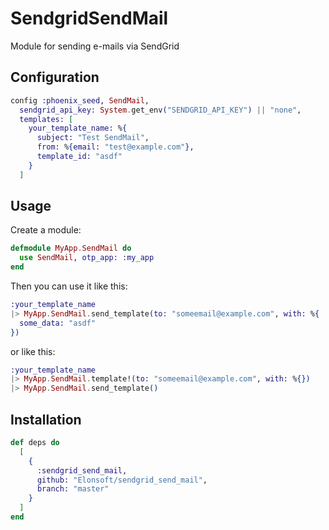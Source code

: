 # SendgridSendMail

Module for sending e-mails via SendGrid

## Configuration

```elixir
config :phoenix_seed, SendMail,
  sendgrid_api_key: System.get_env("SENDGRID_API_KEY") || "none",
  templates: [
    your_template_name: %{
      subject: "Test SendMail",
      from: %{email: "test@example.com"},
      template_id: "asdf"
    }
  ]
```

## Usage

Create a module:

```elixir
defmodule MyApp.SendMail do
  use SendMail, otp_app: :my_app
end
```

Then you can use it like this:

```elixir
:your_template_name
|> MyApp.SendMail.send_template(to: "someemail@example.com", with: %{
  some_data: "asdf"
})

```
or like this:

```elixir
:your_template_name
|> MyApp.SendMail.template!(to: "someemail@example.com", with: %{})
|> MyApp.SendMail.send_template()
```

## Installation

```elixir
def deps do
  [
    {
      :sendgrid_send_mail,
      github: "Elonsoft/sendgrid_send_mail",
      branch: "master"
    }
  ]
end
```
